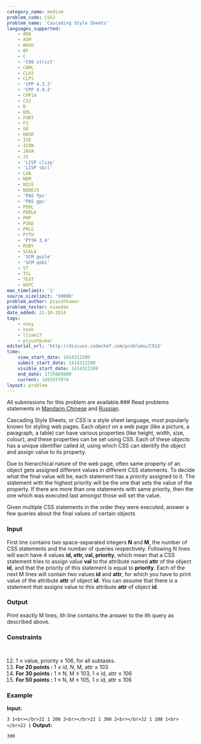 ```yaml
---
category_name: medium
problem_code: CSS2
problem_name: 'Cascading Style Sheets'
languages_supported:
    - ADA
    - ASM
    - BASH
    - BF
    - C
    - 'C99 strict'
    - CAML
    - CLOJ
    - CLPS
    - 'CPP 4.3.2'
    - 'CPP 4.9.2'
    - CPP14
    - CS2
    - D
    - ERL
    - FORT
    - FS
    - GO
    - HASK
    - ICK
    - ICON
    - JAVA
    - JS
    - 'LISP clisp'
    - 'LISP sbcl'
    - LUA
    - NEM
    - NICE
    - NODEJS
    - 'PAS fpc'
    - 'PAS gpc'
    - PERL
    - PERL6
    - PHP
    - PIKE
    - PRLG
    - PYTH
    - 'PYTH 3.4'
    - RUBY
    - SCALA
    - 'SCM guile'
    - 'SCM qobi'
    - ST
    - TCL
    - TEXT
    - WSPC
max_timelimit: '1'
source_sizelimit: '50000'
problem_author: piyushkumar
problem_tester: xiaodao
date_added: 21-10-2014
tags:
    - easy
    - hash
    - ltime17
    - piyushkumar
editorial_url: 'http://discuss.codechef.com/problems/CSS2'
time:
    view_start_date: 1414312200
    submit_start_date: 1414312200
    visible_start_date: 1414312200
    end_date: 1735669800
    current: 1493557974
layout: problem
---
```

All submissions for this problem are available.###  Read problems statements in [Mandarin Chinese](http://www.codechef.com/download/translated/LTIME17/mandarin/CSS2.pdf) and [Russian](http://www.codechef.com/download/translated/LTIME17/russian/CSS2.pdf).

Cascading Style Sheets, or _CSS_ is a style sheet language, most popularly known for styling web pages. Each _object_ on a web page (like a picture, a paragraph, a table) can have various properties (like height, width, size, colour), and these properties can be set using CSS. Each of these _objects_ has a unique identifier called _id_, using which CSS can identify the object and assign value to its property.

Due to hierarchical nature of the web page, often same property of an object gets assigned different values in different CSS statements. To decide what the final value will be, each statement has a _priority_ assigned to it. The statement with the highest priority will be the one that sets the value of the property. If there are more than one statements with same priority, then the one which was executed last amongst those will set the value.

Given multiple CSS statements in the order they were executed, answer a few queries about the final values of certain objects

### Input

First line contains two space-separated integers **N** and **M**, the number of CSS statements and the number of queries respectively.
Following N lines will each have 4 values **id, attr, val, priority**, which mean that a CSS statement tries to assign value **val** to the attribute named **attr** of the object **id**, and that the priority of this statement is equal to **priority**.
Each of the next M lines will contain two values **id** and **attr**, for which you have to print value of the attribute **attr** of object **id**. You can assume that there is a statement that assigns value to this attribute **attr** of object **id**.

### Output

Print exactly M lines, ith line contains the answer to the ith query as described above.

### Constraints


```


```
12. 1 ≤ value, priority ≤ 106, for all subtasks.
13. **For 20 points :** 1 ≤ id, N, M, attr ≤ 103
14. **For 30 points :** 1 ≤ N, M ≤ 103, 1 ≤ id, attr ≤ 106
15. **For 50 points :** 1 ≤ N, M ≤ 105, 1 ≤ id, attr ≤ 106
### Example

**Input:**

`3 1<br></br>22 1 200 2<br></br>22 1 300 2<br></br>22 1 100 1<br></br>22 1`
**Output:**

`300`